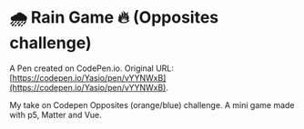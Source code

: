 # 🌧️ Rain Game 🔥 (Opposites challenge)

A Pen created on CodePen.io. Original URL: [https://codepen.io/Yasio/pen/vYYNWxB](https://codepen.io/Yasio/pen/vYYNWxB).

My take on Codepen Opposites (orange/blue) challenge. A mini game made with p5, Matter and Vue.